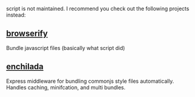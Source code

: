 script is not maintained. I recommend you check out the following projects instead:

## [browserify](https://github.com/substack/node-browserify)
Bundle javascript files (basically what script did)

## [enchilada](https://github.com/shtylman/node-enchilada)
Express middleware for bundling commonjs style files automatically. Handles caching, minifcation, and multi bundles.
